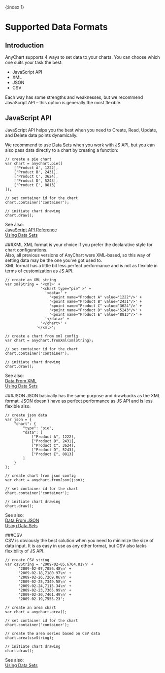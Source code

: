 {:index 1}
# Supported Data Formats

## Introduction

AnyChart supports 4 ways to set data to your charts. You can choose which one suits your task the best:

* JavaScript API
* XML
* JSON
* CSV

Each way has some strengths and weaknesses, but we recommend JavaScript API – this option is generally the most flexible.

## JavaScript API
JavaScript API helps you the best when you need to Create, Read, Update, and Delete data points dynamically. 

We recommend to use [Data Sets](./Using_Data_Sets) when you work with JS API, but you can also pass data directly to a chart by creating a function:
```
// create a pie chart
var chart = anychart.pie([
    ['Product A', 1222],
    ['Product B', 2431],
    ['Product C', 3624],
    ['Product D', 5243],
    ['Product E', 8813]
]);

// set container id for the chart
chart.container('container');

// initiate chart drawing
chart.draw();
```
See also:  
[JavaScript API Reference](https://api.anychart.com)  
[Using Data Sets](./Using_Data_Sets)

###XML
XML format is your choice if you prefer the declarative style for chart configurations.  
Also, all previous versions of AnyChart were XML-based, so this way of setting data may be the one you've got used to.  
XML format has a little bit less perfect performance and is not as flexible in terms of customization as JS API.
```
// create an XML string
var xmlString = '<xml>' +
                '<chart type="pie" >' +
                  '<data>' +
                    '<point name="Product A" value="1222"/>' +
                    '<point name="Product B" value="2431"/>' +
                    '<point name="Product C" value="3624"/>' +
                    '<point name="Product D" value="5243"/>' +
                    '<point name="Product E" value="8813"/>' +
                  '</data>' +
                '</chart>' +
              '</xml>';
              
// create a chart from xml config              
var chart = anychart.fromXml(xmlString);

// set container id for the chart
chart.container('container');

// initiate chart drawing
chart.draw();
```
See also:  
[Data From XML](./Data_From_XML)  
[Using Data Sets](./Using_Data_Sets)

###JSON
JSON basically has the same purpose and drawbacks as the XML format. JSON doesn't have as perfect performance as JS API and is less flexible also.
```
// create json data
var json = {
    "chart": {
        "type": "pie",
        "data": [
            ["Product A", 1222],
            ["Product B", 2431],
            ["Product C", 3624],
            ["Product D", 5243],
            ["Product E", 8813]
        ]
    }
};

// create chart from json config              
var chart = anychart.fromJson(json);

// set container id for the chart
chart.container('container');

// initiate chart drawing
chart.draw();
```
See also:  
[Data From JSON](./Data_From_JSON)  
[Using Data Sets](./Using_Data_Sets)

###CSV  
CSV is obviously the best solution when you need to minimize the size of data input. It is as easy in use as any other format, but CSV also lacks flexibility of JS API.
```
// create CSV string
var csvString = '2009-02-05,6764.81\n' +
      '2009-02-07,7056.48\n' +
      '2009-02-18,7180.97\n' +
      '2009-02-26,7269.06\n' +
      '2009-02-25,7349.58\n' +
      '2009-02-24,7115.34\n' +
      '2009-02-23,7365.99\n' +
      '2009-02-20,7461.49\n' +
      '2009-02-19,7555.23';
      
// create an area chart      
var chart = anychart.area();

// set container id for the chart
chart.container('container');

// create the area series based on CSV data
chart.area(csvString);

// initiate chart drawing
chart.draw();
```
See also:  
[Using Data Sets](./Using_Data_Sets)

